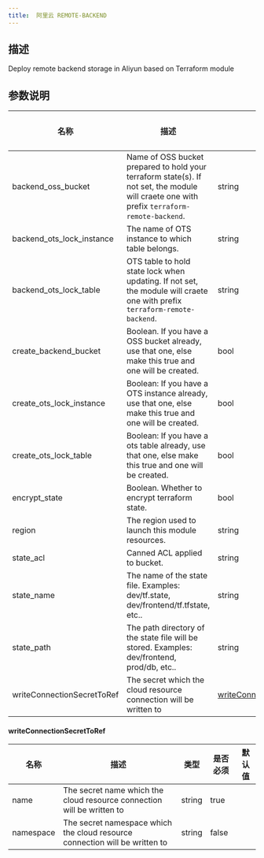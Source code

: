 ```yaml
---
title:  阿里云 REMOTE-BACKEND
---
```


## 描述

Deploy remote backend storage in Aliyun based on Terraform module

## 参数说明


 名称 | 描述 | 类型 | 是否必须 | 默认值 
 ------------ | ------------- | ------------- | ------------- | ------------- 
 backend_oss_bucket | Name of OSS bucket prepared to hold your terraform state(s). If not set, the module will craete one with prefix `terraform-remote-backend`. | string | false |  
 backend_ots_lock_instance | The name of OTS instance to which table belongs. | string | false |  
 backend_ots_lock_table | OTS table to hold state lock when updating. If not set, the module will craete one with prefix `terraform-remote-backend`. | string | false |  
 create_backend_bucket | Boolean.  If you have a OSS bucket already, use that one, else make this true and one will be created. | bool | false |  
 create_ots_lock_instance | Boolean:  If you have a OTS instance already, use that one, else make this true and one will be created. | bool | false |  
 create_ots_lock_table | Boolean:  If you have a ots table already, use that one, else make this true and one will be created. | bool | false |  
 encrypt_state | Boolean. Whether to encrypt terraform state. | bool | false |  
 region | The region used to launch this module resources. | string | false |  
 state_acl | Canned ACL applied to bucket. | string | false |  
 state_name | The name of the state file. Examples: dev/tf.state, dev/frontend/tf.tfstate, etc.. | string | false |  
 state_path | The path directory of the state file will be stored. Examples: dev/frontend, prod/db, etc.. | string | false |  
 writeConnectionSecretToRef | The secret which the cloud resource connection will be written to | [writeConnectionSecretToRef](#writeConnectionSecretToRef) | false |  


#### writeConnectionSecretToRef

 名称 | 描述 | 类型 | 是否必须 | 默认值 
 ------------ | ------------- | ------------- | ------------- | ------------- 
 name | The secret name which the cloud resource connection will be written to | string | true |  
 namespace | The secret namespace which the cloud resource connection will be written to | string | false |  
